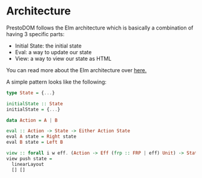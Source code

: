 # Architecture

PrestoDOM follows the Elm architecture which is basically a combination of having 3 specific parts:

* Initial State: the initial state
* Eval: a way to update our state
* View: a way to view our state as HTML

You can read more about the Elm architecture over [here.](https://guide.elm-lang.org/architecture/)

A simple pattern looks like the following:

```haskell
type State = {...}

initialState :: State
initialState = {...}

data Action = A | B

eval :: Action -> State -> Either Action State
eval A state = Right state
eval B state = Left B

view :: forall i w eff. (Action -> Eff (frp :: FRP | eff) Unit) -> State -> PrestoDOM Action w
view push state =
  linearLayout
  [] []
```



